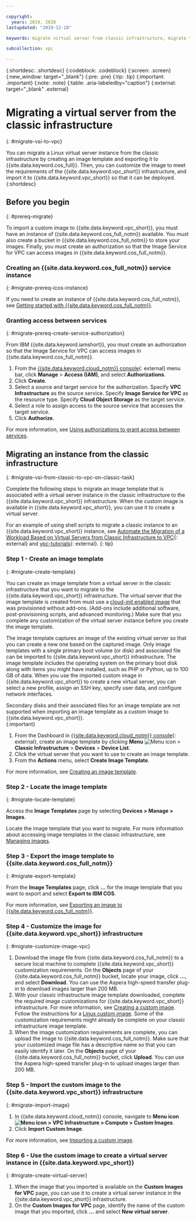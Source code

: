 ```yaml
---

copyright:
  years: 2019, 2020
lastupdated: "2019-12-18"

keywords: migrate virtual server from classic infrastructure, migrate to vpc, migrate image template, image template, import image to vpc infrastructure, migrate virtual server, migrate instance

subcollection: vpc

---
```


{:shortdesc: .shortdesc}
{:codeblock: .codeblock}
{:screen: .screen}
{:new_window: target="_blank"}
{:pre: .pre}
{:tip: .tip}
{:important: .important}
{:note: .note}
{:table: .aria-labeledby="caption"}
{:external: target="_blank" .external}

# Migrating a virtual server from the classic infrastructure
{: #migrate-vsi-to-vpc}

You can migrate a Linux virtual server instance from the classic infrastructure by creating an image template and exporting it to 
{{site.data.keyword.cos_full}}. Then, you can customize the image to meet the requirements of the {{site.data.keyword.vpc_short}} infrastructure, and 
import it to {{site.data.keyword.vpc_short}} so that it can be deployed. 
{:shortdesc}

## Before you begin
{: #prereq-migrate}

To import a custom image to {{site.data.keyword.vpc_short}}, you must have an instance of {{site.data.keyword.cos_full_notm}} available. You must also create a bucket in {{site.data.keyword.cos_full_notm}} to store your images. Finally, you must create an authorization so that the Image Service for VPC can access images in {{site.data.keyword.cos_full_notm}}.

### Creating an {{site.data.keyword.cos_full_notm}} service instance
{: #migrate-prereq-icos-instance}

If you need to create an instance of {{site.data.keyword.cos_full_notm}}, see [Getting started with {{site.data.keyword.cos_full_notm}}](/docs/cloud-object-storage?topic=cloud-object-storage-getting-started).


### Granting access between services
{: #migrate-prereq-create-service-authorization}

From IBM {{site.data.keyword.iamshort}}, you must create an authorization so that the Image Service for VPC can access images in {{site.data.keyword.cos_full_notm}}. 

1. From the [{{site.data.keyword.cloud_notm}} console](https://console.cloud.ibm.com/vpc){: external} menu bar, click **Manage** &gt; **Access (IAM)**, and select **Authorizations**.
2. Click **Create**.
3. Select a source and target service for the authorization. Specify **VPC Infrastructure** as the source service. Specify **Image Service for VPC** as the resource type. Specify **Cloud Object Storage** as the target service.
4. Select a role to assign access to the source service that accesses the target service.
5. Click **Authorize**.

For more information, see [Using authorizations to grant access between services](/docs/iam?topic=iam-serviceauth#serviceauth).

## Migrating an instance from the classic infrastructure
{: #migrate-vsi-from-classic-to-vpc-on-classic-task}

Complete the following steps to migrate an image template that is associated with a virtual server instance in the classic infrastructure to the {{site.data.keyword.vpc_short}} infrastructure. When the custom image is available in {{site.data.keyword.vpc_short}}, you can use it to create a virtual server.

For an example of using shell scripts to migrate a classic instance to an {{site.data.keyword.vpc_short}} instance, see [Automate the Migration of a Workload Based on Virtual Servers from Classic Infrastructure to VPC](https://www.ibm.com/cloud/blog/automate-the-migration-of-a-workload-based-on-virtual-servers){: external} and [vpc-tutorials](https://github.com/IBM-Cloud/vpc-tutorials/tree/master/vpc-migrate-from-classic){: external}. 
{: tip}

### Step 1 - Create an image template
{: #migrate-create-template}

You can create an image template from a virtual server in the classic infrastructure that you want to migrate to the {{site.data.keyword.vpc_short}} infrastructure. The virtual server that the image template is created from must use a [cloud-init enabled image](/docs/image-templates?topic=image-templates-provisioning-with-a-cloud-init-enabled-image) that was provisioned without add-ons. (Add-ons include additional software, post-provisioning scripts, and advanced monitoring.) Make sure that you complete any customization of the virtual server instance before you create the image template.

The image template captures an image of the existing virtual server so that you can create a new one based on the captured image. Only image templates with a single primary boot volume (or disk) and associated file can be imported to {{site.data.keyword.vpc_short}} infrastructure. The image template includes the operating system on the primary boot disk along with items you might have installed, such as PHP or Python, up to 100 GB of data. When you use the imported custom image in {{site.data.keyword.vpc_short}} to create a new virtual server, you can select a new profile, assign an SSH key, specify user data, and configure network interfaces. 

Secondary disks and their associated files for an image template are not supported when importing an image template as a custom image to {{site.data.keyword.vpc_short}}.  
{:important}

1. From the Dashboard in [{{site.data.keyword.cloud_notm}} console](https://cloud.ibm.com/){: external}, create an image template by clicking **Menu** ![Menu icon](../../icons/icon_hamburger.svg) > **Classic Infrastructure** > **Devices** > **Device List**. 
2. Click the virtual server that you want to use to create an image template. 
3. From the **Actions** menu, select **Create Image Template**. 

For more information, see [Creating an image template](/docs/image-templates?topic=image-templates-creating-an-image-template).
    
### Step 2 - Locate the image template
{: #migrate-locate-template}

Access the **Image Templates** page by selecting **Devices > Manage > Images**. 

Locate the image template that you want to migrate. For more information about accessing image templates in the classic infrastructure, see [Managing images](/docs/image-templates?topic=image-templates-managing-images-from-the-image-templates-page).
 
### Step 3 - Export the image template to {{site.data.keyword.cos_full_notm}}
{: #migrate-export-template} 
 
From the **Image Templates** page, click **...** for the image template that you want to export and select **Export to IBM COS**. 

For more information, see [Exporting an image to {{site.data.keyword.cos_full_notm}}](/docs/image-templates?topic=image-templates-exporting-an-image-to-ibm-cloud-object-storage).  

### Step 4 - Customize the image for {{site.data.keyword.vpc_short}} infrastructure
{: #migrate-customize-image-vpc} 

1. Download the image file from {{site.data.keyword.cos_full_notm}} to a secure local machine to complete {{site.data.keyword.vpc_short}} 
customization requirements. On the **Objects** page of your {{site.data.keyword.cos_full_notm}} bucket, locate your image, click **...**, and select **Download**. You can use the Aspera high-speed transfer plug-in to download images larger than 200 MB.
2. With your classic infrastructure image template downloaded, complete the required image customizations for {{site.data.keyword.vpc_short}} infrastructure. For more information, see 
[Creating a custom image](/docs/vpc?topic=vpc-managing-images#create-deployable-custom-image). Follow the instructions for a [Linux custom image](/docs/vpc?topic=vpc-managing-images#create-linux-custom-image). Some of the customization requirements 
might already be complete on your classic infrastructure image template. 
3. When the image customization requirements are complete, you can upload the image to {{site.data.keyword.cos_full_notm}}. Make sure that your customized image file has a descriptive name so that you can easily identify it later. On the **Objects** page of your {{site.data.keyword.cos_full_notm}} bucket, click **Upload**. You can use the Aspera high-speed transfer plug-in to upload images larger than 200 MB.

### Step 5 - Import the custom image to the {{site.data.keyword.vpc_short}} infrastructure
{: #migrate-import-image} 

1. In {{site.data.keyword.cloud_notm}} console, navigate to **Menu icon ![Menu icon](../icons/icon_hamburger.svg) > VPC Infrastructure > Compute > Custom Images**. 
2. Click **Import Custom Image**. 

For more information, see [Importing a custom image](/docs/vpc?topic=vpc-managing-images#import-custom-image).

### Step 6 - Use the custom image to create a virtual server instance in {{site.data.keyword.vpc_short}}
{: #migrate-create-virtual-server} 

1. When the image that you imported is available on the **Custom Images for VPC** page, you can use it to create a virtual server instance in the {{site.data.keyword.vpc_short}} infrastructure. 
2. On the **Custom Images for VPC** page, identify the name of the custom image that you imported, click **...** and select **New virtual server**.
